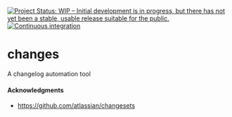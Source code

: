 [![Project Status: WIP – Initial development is in progress, but there has not yet been a stable, usable release suitable for the public.](https://www.repostatus.org/badges/latest/wip.svg)](https://www.repostatus.org/#wip)
[![Continuous integration](https://github.com/kwigley/changes/actions/workflows/main.yml/badge.svg)](https://github.com/kwigley/changes/actions/workflows/main.yml)

# changes

A changelog automation tool

#### Acknowledgments

- https://github.com/atlassian/changesets
